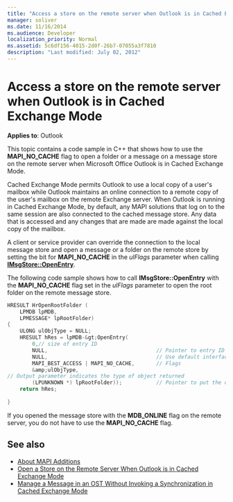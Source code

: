 ```yaml
---
title: "Access a store on the remote server when Outlook is in Cached Exchange Mode"
manager: soliver
ms.date: 11/16/2014
ms.audience: Developer
localization_priority: Normal
ms.assetid: 5c6df156-4015-2d0f-26b7-07055a3f7810
description: "Last modified: July 02, 2012"
---
```


# Access a store on the remote server when Outlook is in Cached Exchange Mode
 
**Applies to**: Outlook 
  
This topic contains a code sample in C++ that shows how to use the **MAPI_NO_CACHE** flag to open a folder or a message on a message store on the remote server when Microsoft Office Outlook is in Cached Exchange Mode. 
  
Cached Exchange Mode permits Outlook to use a local copy of a user's mailbox while Outlook maintains an online connection to a remote copy of the user's mailbox on the remote Exchange server. When Outlook is running in Cached Exchange Mode, by default, any MAPI solutions that log on to the same session are also connected to the cached message store. Any data that is accessed and any changes that are made are made against the local copy of the mailbox.
  
A client or service provider can override the connection to the local message store and open a message or a folder on the remote store by setting the bit for **MAPI_NO_CACHE** in the  *ulFlags*  parameter when calling **[IMsgStore::OpenEntry](imsgstore-openentry.md)**. 
  
The following code sample shows how to call **IMsgStore::OpenEntry** with the **MAPI_NO_CACHE** flag set in the  *ulFlags*  parameter to open the root folder on the remote message store. 
  
```cpp
HRESULT HrOpenRootFolder ( 
    LPMDB lpMDB, 
    LPMESSAGE* lpRootFolder) 
{ 
    ULONG ulObjType = NULL; 
    HRESULT hRes = lpMDB-&gt;OpenEntry( 
        0,// size of entry ID       
        NULL,                                   // Pointer to entry ID 
        NULL,                                   // Use default interface (IMAPIFolder) 
        MAPI_BEST_ACCESS | MAPI_NO_CACHE,       // Flags 
        &amp;ulObjType,
// Output parameter indicates the type of object returned 
        (LPUNKNOWN *) lpRootFolder));           // Pointer to put the opened folder in 
    return hRes; 
 
}
```

If you opened the message store with the **MDB_ONLINE** flag on the remote server, you do not have to use the **MAPI_NO_CACHE** flag. 
  
## See also

- [About MAPI Additions](about-mapi-additions.md) 
- [Open a Store on the Remote Server When Outlook is in Cached Exchange Mode](how-to-open-a-store-on-the-remote-server-when-outlook-is-in-cached-exchange-mode.md)
- [Manage a Message in an OST Without Invoking a Synchronization in Cached Exchange Mode](how-to-manage-a-message-in-an-ost-without-invoking-a-synchronization.md)

